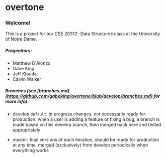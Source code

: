 # overtone 


### Welcome!

This is a project for our CSE 20312- Data Structures class at the University of Notre Dame.

##### Progenitors:
* Matthew D'Alonzo
* Gabe King
* Jeff Klouda
* Calvin Walker

##### Branches (see [branches.md] (https://github.com/gabeking/overtone/blob/develop/branches.md) for more info):
* develop `default`: in progress changes, not necessarily ready for production. when a user is adding a feature or fixing a bug, a branch is made based on this develop branch, then merged back here and tested appropriately

* master: final versions of each iteration, should be ready for production at any time. merged (exclusively) from develop periodically when everything works
